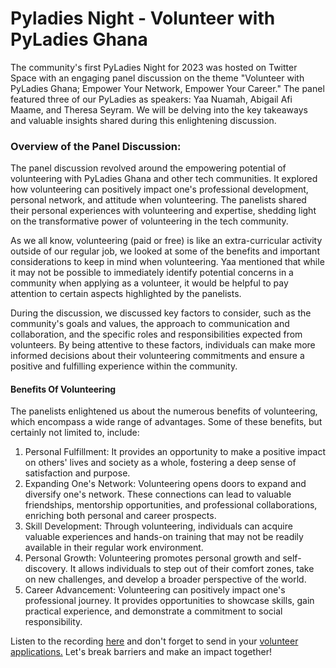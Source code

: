# Pyladies Night - Volunteer with PyLadies Ghana

The community's first PyLadies Night for 2023 was hosted on Twitter Space with an engaging panel discussion on the theme "Volunteer with PyLadies Ghana; Empower Your Network, Empower Your Career." The panel featured three of our PyLadies as speakers: Yaa Nuamah, Abigail Afi Maame, and Theresa Seyram. We will be delving into the key takeaways and valuable insights shared during this enlightening discussion.

### Overview of the Panel Discussion:&#x20;

The panel discussion revolved around the empowering potential of volunteering with PyLadies Ghana and other tech communities. It explored how volunteering can positively impact one's professional development, personal network, and attitude when volunteering. The panelists shared their personal experiences with volunteering and expertise, shedding light on the transformative power of volunteering in the tech community.

As we all know, volunteering (paid or free) is like an extra-curricular activity outside of our regular job, we looked at some of the benefits and important considerations to keep in mind when volunteering. Yaa mentioned that while it may not be possible to immediately identify potential concerns in a community when applying as a volunteer, it would be helpful to pay attention to certain aspects highlighted by the panelists.

During the discussion, we discussed key factors to consider, such as the community's goals and values, the approach to communication and collaboration, and the specific roles and responsibilities expected from volunteers. By being attentive to these factors, individuals can make more informed decisions about their volunteering commitments and ensure a positive and fulfilling experience within the community.

#### Benefits Of Volunteering

The panelists enlightened us about the numerous benefits of volunteering, which encompass a wide range of advantages. Some of these benefits, but certainly not limited to, include:

1. Personal Fulfillment: It provides an opportunity to make a positive impact on others' lives and society as a whole, fostering a deep sense of satisfaction and purpose.
2. Expanding One's Network: Volunteering opens doors to expand and diversify one's network. These connections can lead to valuable friendships, mentorship opportunities, and professional collaborations, enriching both personal and career prospects.
3. Skill Development: Through volunteering, individuals can acquire valuable experiences and hands-on training that may not be readily available in their regular work environment.
4. Personal Growth: Volunteering promotes personal growth and self-discovery. It allows individuals to step out of their comfort zones, take on new challenges, and develop a broader perspective of the world.
5. Career Advancement: Volunteering can positively impact one's professional journey. It provides opportunities to showcase skills, gain practical experience, and demonstrate a commitment to social responsibility.&#x20;

Listen to the recording [here](https://twitter.com/i/spaces/1OdKrzvjkBzKX) and don't forget to send in your [volunteer applications.](https://bit.ly/PyLadiesGH-V2301) Let's break barriers and make an impact together!









